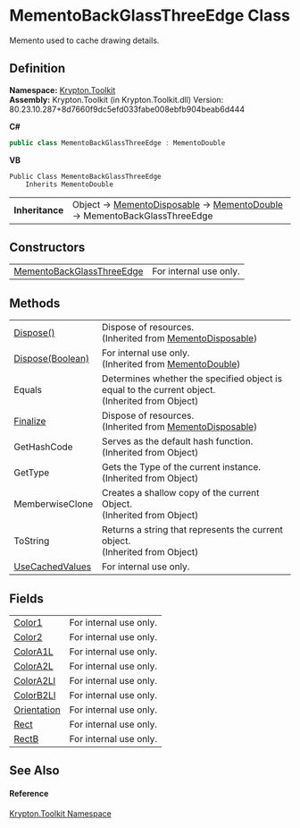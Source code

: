 # MementoBackGlassThreeEdge Class


Memento used to cache drawing details.



## Definition
**Namespace:** <a href="79d2eac2-21f4-54ff-7552-b20c33c30600.md">Krypton.Toolkit</a>  
**Assembly:** Krypton.Toolkit (in Krypton.Toolkit.dll) Version: 80.23.10.287+8d7660f9dc5efd033fabe008ebfb904beab6d444

**C#**
``` C#
public class MementoBackGlassThreeEdge : MementoDouble
```
**VB**
``` VB
Public Class MementoBackGlassThreeEdge
	Inherits MementoDouble
```

<table><tr><td><strong>Inheritance</strong></td><td>Object  →  <a href="3aa02582-4a6a-61f5-61ae-e4866cfc3a25.md">MementoDisposable</a>  →  <a href="2f729915-4fb1-6edf-ba4c-041ba8623540.md">MementoDouble</a>  →  MementoBackGlassThreeEdge</td></tr>
</table>



## Constructors
<table>
<tr>
<td><a href="f8f4fd31-bbe3-0c75-baed-b4a55f962a15.md">MementoBackGlassThreeEdge</a></td>
<td>For internal use only.</td></tr>
</table>

## Methods
<table>
<tr>
<td><a href="052023e9-566d-7d13-8027-b333c5864ad8.md">Dispose()</a></td>
<td>Dispose of resources.<br />(Inherited from <a href="3aa02582-4a6a-61f5-61ae-e4866cfc3a25.md">MementoDisposable</a>)</td></tr>
<tr>
<td><a href="83847bb7-d310-21c0-ea47-a66388872d55.md">Dispose(Boolean)</a></td>
<td>For internal use only.<br />(Inherited from <a href="2f729915-4fb1-6edf-ba4c-041ba8623540.md">MementoDouble</a>)</td></tr>
<tr>
<td>Equals</td>
<td>Determines whether the specified object is equal to the current object.<br />(Inherited from Object)</td></tr>
<tr>
<td><a href="6c2e4674-96e9-9a5c-deb8-83a0f543353f.md">Finalize</a></td>
<td>Dispose of resources.<br />(Inherited from <a href="3aa02582-4a6a-61f5-61ae-e4866cfc3a25.md">MementoDisposable</a>)</td></tr>
<tr>
<td>GetHashCode</td>
<td>Serves as the default hash function.<br />(Inherited from Object)</td></tr>
<tr>
<td>GetType</td>
<td>Gets the Type of the current instance.<br />(Inherited from Object)</td></tr>
<tr>
<td>MemberwiseClone</td>
<td>Creates a shallow copy of the current Object.<br />(Inherited from Object)</td></tr>
<tr>
<td>ToString</td>
<td>Returns a string that represents the current object.<br />(Inherited from Object)</td></tr>
<tr>
<td><a href="45fd4844-cf50-1344-bb1e-9686387ad5ee.md">UseCachedValues</a></td>
<td>For internal use only.</td></tr>
</table>

## Fields
<table>
<tr>
<td><a href="85a1d78c-ced1-a59b-c404-8d3660076e24.md">Color1</a></td>
<td>For internal use only.</td></tr>
<tr>
<td><a href="632dd202-4c09-ed0b-2157-8776b2713ee3.md">Color2</a></td>
<td>For internal use only.</td></tr>
<tr>
<td><a href="52f6feb4-0c53-13ac-7d9b-e158ee8f1f9f.md">ColorA1L</a></td>
<td>For internal use only.</td></tr>
<tr>
<td><a href="190de7e9-80e6-e008-aeae-0f7025baf4bf.md">ColorA2L</a></td>
<td>For internal use only.</td></tr>
<tr>
<td><a href="8d8f882e-fd83-a9fa-58d4-2246e84ae6f6.md">ColorA2Ll</a></td>
<td>For internal use only.</td></tr>
<tr>
<td><a href="257f30c8-ffb9-8ff8-0949-9c8945aef00d.md">ColorB2Ll</a></td>
<td>For internal use only.</td></tr>
<tr>
<td><a href="724811fc-b2aa-1389-e3f4-5ae414e04c92.md">Orientation</a></td>
<td>For internal use only.</td></tr>
<tr>
<td><a href="d4043da2-6a4a-fcc2-9d30-fec381db1f3a.md">Rect</a></td>
<td>For internal use only.</td></tr>
<tr>
<td><a href="8d2cf8ef-a768-643b-317d-06c5d58d3498.md">RectB</a></td>
<td>For internal use only.</td></tr>
</table>

## See Also


#### Reference
<a href="79d2eac2-21f4-54ff-7552-b20c33c30600.md">Krypton.Toolkit Namespace</a>  
